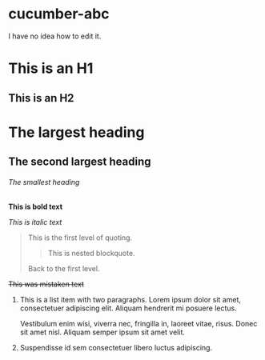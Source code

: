 # cucumber-abc

I have no idea how to edit it.

This is an H1
=============

This is an H2
-------------

# The largest heading
## The second largest heading
###### The smallest heading

**This is bold text**

*This is italic text*

> This is the first level of quoting.
>
> > This is nested blockquote.
>
> Back to the first level.

~~This was mistaken text~~

1.  This is a list item with two paragraphs. Lorem ipsum dolor
    sit amet, consectetuer adipiscing elit. Aliquam hendrerit
    mi posuere lectus.

    Vestibulum enim wisi, viverra nec, fringilla in, laoreet
    vitae, risus. Donec sit amet nisl. Aliquam semper ipsum
    sit amet velit.

2.  Suspendisse id sem consectetuer libero luctus adipiscing.
